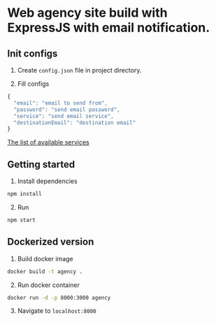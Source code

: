 # Web agency site build with ExpressJS with email notification.

## Init configs
1. Create `config.json` file in project directory.

2. Fill configs

  ```javascript
  {
    "email": "email to send from",
    "password": "send email password",
    "service": "send email service",
    "destinationEmail": "destination email"
  }
  ```

  [The list of available services](https://github.com/nodemailer/nodemailer-wellknown#supported-services)

## Getting started

1. Install dependencies

  ```bash
  npm install
  ```

2. Run

  ```bash
  npm start
  ```

## Dockerized version

1. Build docker image

  ```bash
  docker build -t agency .
  ```

2. Run docker container

  ```bash
  docker run -d -p 8000:3000 agency
  ```

3. Navigate to `localhost:8000`
